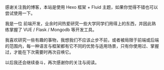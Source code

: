 感谢关注我的博客，本站是使用 Hexo 框架 + Fluid 主题，如果你觉得不错也可以尝试使用一下。

我是一位 前端开发，业余时间热爱研究一些大学同学们用得上的东西，并因此熟练掌握了 VUE / Flask / Mongodb 等开发工具。

我喜欢研究一些有趣的事物，我想我们不应该止步不前，或者被局限于前端或后端的范围内，每一种语言与框架都有它不同的优势与适用场景，只有你使用过、掌握过，才能在下次需要时再次召唤它。

以后我还会继续奋斗，再次感谢你的关注与阅读。
